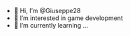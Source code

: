 - 👋 Hi, I’m @Giuseppe28
- 👀 I’m interested in game development
- 🌱 I’m currently learning ...

<!---
Giuseppe28/Giuseppe28 is a ✨ special ✨ repository because its `README.md` (this file) appears on your GitHub profile.
You can click the Preview link to take a look at your changes.
--->
